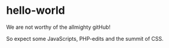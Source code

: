 # hello-world
We are not worthy of the allmighty gitHub!

So expect some JavaScripts, PHP-edits and the summit of CSS.
